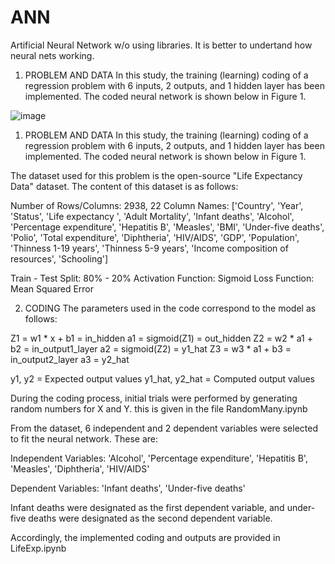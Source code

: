 # ANN
Artificial Neural Network w/o using libraries. It is better to undertand how neural nets working.

1. PROBLEM AND DATA
In this study, the training (learning) coding of a regression problem with 6 inputs, 2 outputs, and 1 hidden layer has been implemented.
The coded neural network is shown below in Figure 1.

![image](https://github.com/user-attachments/assets/d27c2b34-67de-46f4-9480-a11b25831175)

1. PROBLEM AND DATA
In this study, the training (learning) coding of a regression problem with 6 inputs, 2 outputs, and 1 hidden layer has been implemented.
The coded neural network is shown below in Figure 1.

The dataset used for this problem is the open-source "Life Expectancy Data" dataset.
The content of this dataset is as follows:

Number of Rows/Columns: 2938, 22
Column Names: ['Country', 'Year', 'Status', 'Life expectancy ', 'Adult Mortality', 'Infant deaths', 'Alcohol', 
'Percentage expenditure', 'Hepatitis B', 'Measles', 'BMI', 'Under-five deaths', 'Polio', 'Total expenditure', 
'Diphtheria', 'HIV/AIDS', 'GDP', 'Population', 'Thinness 1-19 years', 'Thinness 5-9 years', 
'Income composition of resources', 'Schooling']

Train - Test Split: 80% - 20%
Activation Function: Sigmoid
Loss Function: Mean Squared Error

2. CODING
The parameters used in the code correspond to the model as follows:

Z1 = w1 * x + b1 = in_hidden
a1 = sigmoid(Z1) = out_hidden
Z2 = w2 * a1 + b2 = in_output1_layer
a2 = sigmoid(Z2) = y1_hat
Z3 = w3 * a1 + b3 = in_output2_layer
a3 = y2_hat

y1, y2 = Expected output values
y1_hat, y2_hat = Computed output values

During the coding process, initial trials were performed by generating random numbers for X and Y. this is given in the file RandomMany.ipynb

From the dataset, 6 independent and 2 dependent variables were selected to fit the neural network. These are:

Independent Variables:
'Alcohol', 'Percentage expenditure', 'Hepatitis B', 'Measles', 'Diphtheria', 'HIV/AIDS'

Dependent Variables:
'Infant deaths', 'Under-five deaths'

Infant deaths were designated as the first dependent variable, and under-five deaths were designated as the second dependent variable.

Accordingly, the implemented coding and outputs are provided in LifeExp.ipynb

